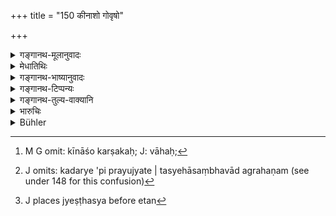 +++
title = "150 कीनाशो गोवृषो"

+++

<details><summary>गङ्गानथ-मूलानुवादः</summary>

The ploughman, the breeding bull, the conveyance, the ornament, and the house shall be given as the ‘preferential share’ to the Brāhmaṇa, as also one principal share.—(150)
</details>

<details><summary>मेधातिथिः</summary>

**कीनाशो** कर्षकः,[^४२९] कदर्ये ऽपि प्रयुज्यते । तस्येहासंभवाद् अग्रहणम्[^४३०] । तथा च मन्त्रः- "इन्द्र आसीत् सीरपतिः, कीनाशा आसन् मरुतः, यथा सुतं कीनाशा अभियन्तु वाहैः" (च्ड़्। अव् ६.३०.१) इति । **यानं** गन्त्र्यादिः । **अलंकारः** पितृधृताङ्गुलीयकादिः । **वेश्म** प्रधानम् । **एकांशश् च** यावन्तो ऽंशास् तत एकः प्रधानभूतस् तस्य दातव्यः । एतन् मध्यकाद् उद्धृत्य ज्येष्ठस्य[^४३१] शिष्टं वक्ष्यमाणकल्पनया विभजनीयम् ॥ ९.१५० ॥


[^४३१]:
     J places jyeṣṭhasya before etan


[^४३०]:
     J omits: kadarye 'pi prayujyate | tasyehāsaṃbhavād agrahaṇam (see under 148 for this confusion)


[^४२९]:
     M G omit: kīnāśo karṣakaḥ; J: vāhaḥ;
</details>

<details><summary>गङ्गानथ-भाष्यानुवादः</summary>

‘*Kīnāśa*,’ ‘*ploughman*’,—the slave who tills the soil. Says the
*mantra text*—‘*Indra āsīt surapatiḥ, kīnāśā āsan-marutaḥ, yathāsutam
kīnāśā abhiyantu vāhaiḥ*’

‘*Conveyance*’ — cart and the rest.

‘*Ornament*’— the ring or some such ornament worn by the father.

‘*House*’— the principal apartment.

‘*One principal share*’;—among the several shares into which the property may be divided, the most important of these shall go to the
*Brāhmaṇa* son.

All this should be set aside as the ‘preferential share’ for the ‘eldest’ son, and the rest of the property should be divided according to the rule going to be laid down.—(150)
</details>

<details><summary>गङ्गानथ-टिप्पन्यः</summary>

‘*Ekāṃśaśca pradhānataḥ*’, ‘one most excellent share’ (Medhātithi and
Kullūka);—‘one share consisting of the best part of the- property’
(Nārāyaṇa and Nandana);—‘one share, because of his being the chief
person’ (Rāghavananda).

This verse is quoted in *Vivādaratnākara* (p. 527), which adds the
following notes:—‘*Kīnāśa*’ is the ploughman—‘*yānam*’, the horse and
the rest;—thus the meaning is that the son of the Brāhmaṇa mother
should, receive the plough man the cow, the bull, the conveyance, the
ornament and the house; and among the ‘three shares’ of the inheritance
to which he is entitled, one should be made specially important by
containing the most important and the most valuable things;—the cow and
bull etc. are to be given only if it be possible to do so.
</details>

<details><summary>गङ्गानथ-तुल्य-वाक्यानि</summary>

**(verses 9.149-157)  
**

See Comparative notes for [Verse
9.149].
</details>

<details><summary>भारुचिः</summary>

**कीनाशः** कर्षकः । तथा च मन्त्रः "इन्द्र आसीत् सीरपतिः शतक्रतुः, कीनाशा आसन् मरुतस् सुदानवः" इति । **गोवृषस्** सेक्ता गवाम् । **यानं** गन्त्र्यादि । **अलंकारश् च** पित्र्याङ्गुलीयकादि । एवं **वेश्म** । एकश् चांशो यः प्राधान्येन लक्ष्यते । एतद् **विप्रस्योद्धारिकम्** । एतद् उद्धृत्य मध्यकात् शिष्टस्यांशविभागो येन न्यायेन सो ऽयम् उच्यते ॥ ९.१५० ॥
</details>

<details><summary>Bühler</summary>

150	The (slave) who tills (the field), the bull kept for impregnating cows, the vehicle, the ornaments, and the house shall be given as an additional portion to the Brahmana (son), and one most excellent share.
</details>
